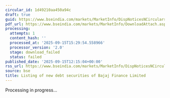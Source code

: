 ```yaml
---
circular_id: 1d49210aa450a94c
draft: true
guid: https://www.bseindia.com/markets/MarketInfo/DispNoticesNCirculars.aspx?Noticeid={30F8FB6C-953E-442D-B1D5-F81C9116A62B}&noticeno=20250915-37&dt=09/15/2025&icount=37&totcount=66&flag=0
pdf_url: https://www.bseindia.com/markets/MarketInfo/DownloadAttach.aspx?id=20250915-37&attachedId=
processing:
  attempts: 1
  content_hash: ''
  processed_at: '2025-09-15T15:29:54.558966'
  processor_version: '2.0'
  stage: download_failed
  status: failed
published_date: '2025-09-15T12:15:04+00:00'
rss_url: https://www.bseindia.com/markets/MarketInfo/DispNoticesNCirculars.aspx?Noticeid={30F8FB6C-953E-442D-B1D5-F81C9116A62B}&noticeno=20250915-37&dt=09/15/2025&icount=37&totcount=66&flag=0
source: bse
title: Listing of new debt securities of Bajaj Finance Limited
---
```


Processing in progress...
